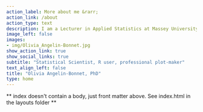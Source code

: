 ```yaml
---
action_label: More about me &rarr;
action_link: /about
action_type: text
description: I am a Lecturer in Applied Statistics at Massey University (Palmerston North, New Zealand). I am passionate about Systems Biology, 'omics data analysis and integration, and the study of biological networks from a statistical and computational perspective. I love using R for data analysis, and to create (lots of) (gg)plots.
image_left: false
images:
- img/Olivia_Angelin-Bonnet.jpg
show_action_link: true
show_social_links: true
subtitle: "Statistical Scientist, R user, professional plot-maker"
text_align_left: false
title: "Olivia Angelin-Bonnet, PhD"
type: home
---
```


** index doesn't contain a body, just front matter above.
See index.html in the layouts folder **
